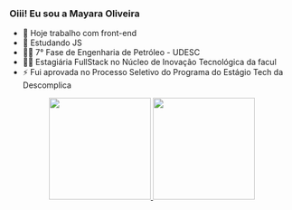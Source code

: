 ### Oiii! Eu sou a Mayara Oliveira


- 🔭 Hoje trabalho com front-end
- 🌱 Estudando JS
- 👩‍🎓 7° Fase de Engenharia de Petróleo - UDESC
- 👩‍💻 Estagiária FullStack no Núcleo de Inovação Tecnológica da facul
- ⚡ Fui aprovada no Processo Seletivo do Programa do Estágio Tech da Descomplica 

<div align="center">
  <a href="https://github.com/mayoliveii">
  <img height="180em" src="https://github-readme-stats.vercel.app/api?username=mayoliveii&show_icons=true&theme=dark&include_all_commits=true&count_private=true"/>
  <img height="180em" src="https://github-readme-stats.vercel.app/api/top-langs/?username=mayoliveii&layout=compact&langs_count=7&theme=dark"/>
</div>

